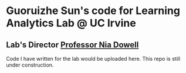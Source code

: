# Guoruizhe Sun's code for Learning Analytics Lab @ UC Irvine

## Lab's Director [Professor Nia Dowell](http://niadowell.com/)

Code I have written for the lab would be uploaded here. This repo is still under construction.
